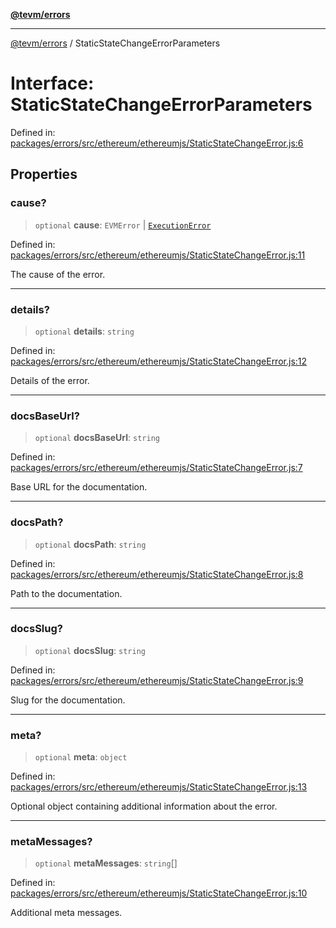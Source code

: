 [**@tevm/errors**](../README.md)

***

[@tevm/errors](../globals.md) / StaticStateChangeErrorParameters

# Interface: StaticStateChangeErrorParameters

Defined in: [packages/errors/src/ethereum/ethereumjs/StaticStateChangeError.js:6](https://github.com/evmts/tevm-monorepo/blob/main/packages/errors/src/ethereum/ethereumjs/StaticStateChangeError.js#L6)

## Properties

### cause?

> `optional` **cause**: `EVMError` \| [`ExecutionError`](../classes/ExecutionError.md)

Defined in: [packages/errors/src/ethereum/ethereumjs/StaticStateChangeError.js:11](https://github.com/evmts/tevm-monorepo/blob/main/packages/errors/src/ethereum/ethereumjs/StaticStateChangeError.js#L11)

The cause of the error.

***

### details?

> `optional` **details**: `string`

Defined in: [packages/errors/src/ethereum/ethereumjs/StaticStateChangeError.js:12](https://github.com/evmts/tevm-monorepo/blob/main/packages/errors/src/ethereum/ethereumjs/StaticStateChangeError.js#L12)

Details of the error.

***

### docsBaseUrl?

> `optional` **docsBaseUrl**: `string`

Defined in: [packages/errors/src/ethereum/ethereumjs/StaticStateChangeError.js:7](https://github.com/evmts/tevm-monorepo/blob/main/packages/errors/src/ethereum/ethereumjs/StaticStateChangeError.js#L7)

Base URL for the documentation.

***

### docsPath?

> `optional` **docsPath**: `string`

Defined in: [packages/errors/src/ethereum/ethereumjs/StaticStateChangeError.js:8](https://github.com/evmts/tevm-monorepo/blob/main/packages/errors/src/ethereum/ethereumjs/StaticStateChangeError.js#L8)

Path to the documentation.

***

### docsSlug?

> `optional` **docsSlug**: `string`

Defined in: [packages/errors/src/ethereum/ethereumjs/StaticStateChangeError.js:9](https://github.com/evmts/tevm-monorepo/blob/main/packages/errors/src/ethereum/ethereumjs/StaticStateChangeError.js#L9)

Slug for the documentation.

***

### meta?

> `optional` **meta**: `object`

Defined in: [packages/errors/src/ethereum/ethereumjs/StaticStateChangeError.js:13](https://github.com/evmts/tevm-monorepo/blob/main/packages/errors/src/ethereum/ethereumjs/StaticStateChangeError.js#L13)

Optional object containing additional information about the error.

***

### metaMessages?

> `optional` **metaMessages**: `string`[]

Defined in: [packages/errors/src/ethereum/ethereumjs/StaticStateChangeError.js:10](https://github.com/evmts/tevm-monorepo/blob/main/packages/errors/src/ethereum/ethereumjs/StaticStateChangeError.js#L10)

Additional meta messages.
